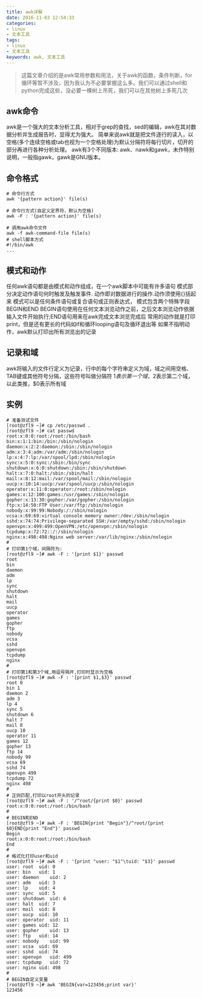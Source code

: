 ```yaml
---
title: awk详解
date: 2016-11-03 12:54:33
categories:
- linux
- 文本工具
tags:
- linux
- 文本工具
keywords: awk, 文本工具
---
```

> 这篇文章介绍的是awk常用参数和用法，关于awk的函数，条件判断，for循环等暂不涉及，因为我认为不必要掌握这么多。我们可以通过shell和python完成这些，没必要一棵树上吊死，我们可以在其他树上多死几次

<!-- more -->

## awk命令
> 
awk是一个强大的文本分析工具，相对于grep的查找，sed的编辑，awk在其对数据分析并生成报告时，显得尤为强大。
简单来说awk就是把文件逐行的读入，以空格(多个连续空格或tab也视为一个空格处理)为默认分隔符将每行切片，切开的部分再进行各种分析处理。
awk有3个不同版本: awk、nawk和gawk，未作特别说明，一般指gawk，gawk是GNU版本。

## 命令格式
<pre><code class="language-bash line-numbers"># 命令行方式
awk '{pattern action}' file(s)

# 命令行方式(自定义定界符，默认为空格)
awk -F : '{pattern action}' file(s)

# 调用awk命令文件
awk -f awk-command-file file(s)
# shell脚本方式
#!/bin/awk
...
</code></pre>

## 模式和动作
> 
任何awk语句都是由模式和动作组成，在一个awk脚本中可能有许多语句
模式部分决定动作语句何时触发及触发事件.
动作即对数据进行的操作.动作须使用{}括起来
模式可以是任何条件语句或复合语句或正则表达式，
模式包含两个特殊字段BEGIN和END
BEGIN语句使用在任何文本浏览动作之前，之后文本浏览动作依据输入文件开始执行;END语句用来在awk完成文本浏览完成后
常用的动作就是打印print，但是还有更长的代码如if和循环looping语句及循环退出等
如果不指明动作，awk默认打印出所有浏览出的记录

## 记录和域
> 
awk将输入的文件行定义为记录，行中的每个字符串定义为域，域之间用空格、TAB键或其他符号分隔，这些符号叫做分隔符
$1表示第一个域，$2表示第二个域，以此类推，$0表示所有域

## 实例
<pre><code class="language-bash line-numbers"># 准备测试文件
[root@zfl9 ~]# cp /etc/passwd .
[root@zfl9 ~]# cat passwd 
root:x:0:0:root:/root:/bin/bash
bin:x:1:1:bin:/bin:/sbin/nologin
daemon:x:2:2:daemon:/sbin:/sbin/nologin
adm:x:3:4:adm:/var/adm:/sbin/nologin
lp:x:4:7:lp:/var/spool/lpd:/sbin/nologin
sync:x:5:0:sync:/sbin:/bin/sync
shutdown:x:6:0:shutdown:/sbin:/sbin/shutdown
halt:x:7:0:halt:/sbin:/sbin/halt
mail:x:8:12:mail:/var/spool/mail:/sbin/nologin
uucp:x:10:14:uucp:/var/spool/uucp:/sbin/nologin
operator:x:11:0:operator:/root:/sbin/nologin
games:x:12:100:games:/usr/games:/sbin/nologin
gopher:x:13:30:gopher:/var/gopher:/sbin/nologin
ftp:x:14:50:FTP User:/var/ftp:/sbin/nologin
nobody:x:99:99:Nobody:/:/sbin/nologin
vcsa:x:69:69:virtual console memory owner:/dev:/sbin/nologin
sshd:x:74:74:Privilege-separated SSH:/var/empty/sshd:/sbin/nologin
openvpn:x:499:499:OpenVPN:/etc/openvpn:/sbin/nologin
tcpdump:x:72:72::/:/sbin/nologin
nginx:x:498:498:Nginx web server:/var/lib/nginx:/sbin/nologin
#
# 打印第1个域，间隔符为:
[root@zfl9 ~]# awk -F : '{print $1}' passwd 
root
bin
daemon
adm
lp
sync
shutdown
halt
mail
uucp
operator
games
gopher
ftp
nobody
vcsa
sshd
openvpn
tcpdump
nginx
#
# 打印第1和第3个域,用逗号隔开,打印时显示为空格
[root@zfl9 ~]# awk -F : '{print $1,$3}' passwd 
root 0
bin 1
daemon 2
adm 3
lp 4
sync 5
shutdown 6
halt 7
mail 8
uucp 10
operator 11
games 12
gopher 13
ftp 14
nobody 99
vcsa 69
sshd 74
openvpn 499
tcpdump 72
nginx 498
#
# 正则匹配,打印以root开头的记录
[root@zfl9 ~]# awk -F : '/^root/{print $0}' passwd 
root:x:0:0:root:/root:/bin/bash
#
# BEGIN和END
[root@zfl9 ~]# awk -F : 'BEGIN{print "Begin"}/^root/{print $0}END{print "End"}' passwd 
Begin
root:x:0:0:root:/root:/bin/bash
End
#
# 格式化打印user和uid
[root@zfl9 ~]# awk -F : '{print "user: "$1"\tuid: "$3}' passwd 
user: root	uid: 0
user: bin	uid: 1
user: daemon	uid: 2
user: adm	uid: 3
user: lp	uid: 4
user: sync	uid: 5
user: shutdown	uid: 6
user: halt	uid: 7
user: mail	uid: 8
user: uucp	uid: 10
user: operator	uid: 11
user: games	uid: 12
user: gopher	uid: 13
user: ftp	uid: 14
user: nobody	uid: 99
user: vcsa	uid: 69
user: sshd	uid: 74
user: openvpn	uid: 499
user: tcpdump	uid: 72
user: nginx	uid: 498
#
# BEGIN自定义变量
[root@zfl9 ~]# awk 'BEGIN{var=123456;print var}'
123456
</code></pre>
